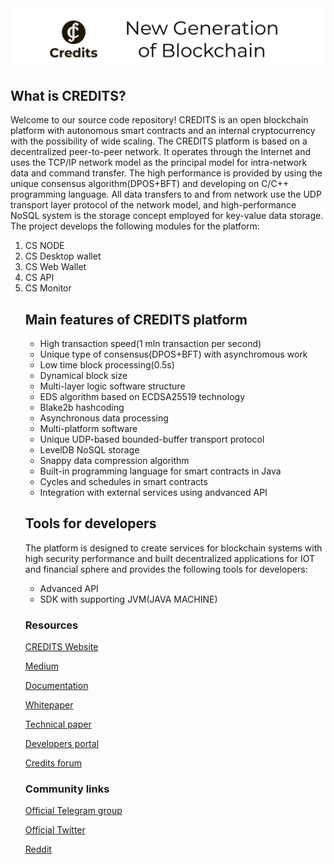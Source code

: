 <img src="https://github.com/CREDITSCOM/Documentation/blob/master/Src/banner_2.jpg" align="center">
<h2>What is CREDITS?</h2>
<p>Welcome to our source code repository! CREDITS is an open blockchain platform with autonomous smart contracts and an internal cryptocurrency with the possibility of wide scaling. 
The CREDITS platform is based on  a decentralized  peer-to-peer network. It operates through the Internet and uses the TCP/IP network model as the principal model for intra-network data and command transfer. The high performance is provided by using the unique consensus algorithm(DPOS+BFT) and developing on C/C++ programming language. All data transfers to and from network use the UDP transport layer protocol of the network model, and high-performance NoSQL system is the storage concept employed for key-value data storage.
The project develops the following modules for the platform:</p>
<ol type='1'>
<li>CS NODE</li>
<li>CS Desktop wallet</li>
<li>CS Web Wallet</li>
<li>CS API</li>
<li>CS Monitor</li>
<h2>Main features of CREDITS platform</h2>
<ul>
<li>High transaction speed(1 mln transaction per second)</li>
<li>Unique type of consensus(DPOS+BFT) with asynchromous work</li>
<li>Low time block processing(0.5s)</li>
<li>Dynamical block size</li>
<li>Multi-layer logic software structure</li>
<li>EDS algorithm based on ECDSA25519 technology</li>
<li>Blake2b hashcoding</li>
<li>Asynchronous data processing</li>
<li>Multi-platform software</li>
<li>Unique UDP-based bounded-buffer transport protocol</li>
<li>LevelDB NoSQL storage</li>
<li>Snappy data compression algorithm</li>
<li>Built-in programming language for smart contracts in Java</li>
<li>Cycles and schedules in smart contracts</li>
<li>Integration with external services using andvanced API</li>
</ul>
<h2>Tools for developers</h2>
<p>The platform is designed to create services for blockchain systems with high security performance and built decentralized applications for IOT and financial sphere and provides the following tools for developers:</p>
<ul>
<li>Advanced API</li>
<li>SDK with supporting JVM(JAVA MACHINE)</li>
</ul>
<h3>Resources</h3>

<a href="https://credits.com//">CREDITS Website</a>

<a href="https://medium.com/@credits">Medium</a>

<a href="https://github.com/CREDITSCOM/DOCUMENTATION">Documentation</a>

<a href="https://credits.com/Content/Docs/TechnicalWhitePaperCREDITSEng.pdf">Whitepaper</a>

<a href="https://credits.com/Content/Docs/TechnicalPaperENG.pdf">Technical paper</a>

<a href="https://developers.credits.com/">Developers portal</a>

<a href="http://forum.credits.com/">Credits forum</a>

<h3>Community links</h3>

<a href="https://t.me/creditscom">Official Telegram group</a>

<a href="https://twitter.com/creditscom">Official Twitter</a>

<a href="https://www.reddit.com/r/CreditsOfficial/">Reddit</a>


